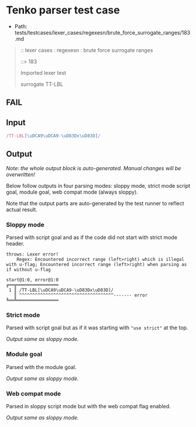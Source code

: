 # Tenko parser test case

- Path: tests/testcases/lexer_cases/regexesn/brute_force_surrogate_ranges/183.md

> :: lexer cases : regexesn : brute force surrogate ranges
>
> ::> 183
>
> Imported lexer test
>
> surrogate TT-LBL

## FAIL

## Input

`````js
/TT-LBL[\uDCA9\uDCA9-\uD83Dx\uD83D]/
`````

## Output

_Note: the whole output block is auto-generated. Manual changes will be overwritten!_

Below follow outputs in four parsing modes: sloppy mode, strict mode script goal, module goal, web compat mode (always sloppy).

Note that the output parts are auto-generated by the test runner to reflect actual result.

### Sloppy mode

Parsed with script goal and as if the code did not start with strict mode header.

`````
throws: Lexer error!
    Regex: Encountered incorrect range (left>right) which is illegal with u-flag; Encountered incorrect range (left>right) when parsing as if without u-flag

start@1:0, error@1:0
╔══╦════════════════
 1 ║ /TT-LBL[\uDCA9\uDCA9-\uD83Dx\uD83D]/
   ║ ^^^^^^^^^^^^^^^^^^^^^^^^^^^^^^^^^^^^------- error
╚══╩════════════════

`````

### Strict mode

Parsed with script goal but as if it was starting with `"use strict"` at the top.

_Output same as sloppy mode._

### Module goal

Parsed with the module goal.

_Output same as sloppy mode._

### Web compat mode

Parsed in sloppy script mode but with the web compat flag enabled.

_Output same as sloppy mode._
